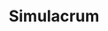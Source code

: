 ---
title: "Simulacrum"
index:
  - simulacrum
permalink: /spells/simulacrum/
tags:
  - Spell
  - 7th Level
  - Illusion
available_for:
  - Wizard
level: "7th Level"
school: "Illusion"
range: "Touch"
comp:
  - V
  - S
  - M
material: "snow or ice in quantities sufficient to made a life-size copy of the duplicated creature; some hair, fingernail clippings, or other piece of that creature's body placed inside the snow or ice; and powdered ruby worth 1,500 gp, sprinkled over the duplicate and consumed by the spell."
duration: "Until Dispelled"
cast_time: "12 Hours"
description: |
  You shape an illusory duplicate of one beast or humanoid that is within range for the entire casting time of the spell. The duplicate is a creature, partially real and formed from ice or snow, and it can take actions and otherwise be affected as a normal creature. It appears to be the same as the original, but it has half the creature's hit point maximum and is formed without any equipment. Otherwise, the illusion uses all the statistics of the creature it duplicates.

  The simulacrum is friendly to you and creatures you designate. It obeys your spoken commands, moving and acting in accordance with your wishes and acting on your turn in combat. The simulacrum lacks the ability to learn or become more powerful, so it never increases its level or other abilities, nor can it regain expended spell slots.

  If the simulacrum is damaged, you can repair it in an alchemical laboratory, using rare herbs and minerals worth 100 gp per hit point it regains. The simulacrum lasts until it drops to 0 hit points, at which point it reverts to snow and melts instantly.

  If you cast this spell again, any currently active duplicates you created with this spell are instantly destroyed.
excerpt: "You shape an illusory duplicate of one beast or humanoid that is within range for the entire casting time of the spell."
source: "Basic Rules"
---